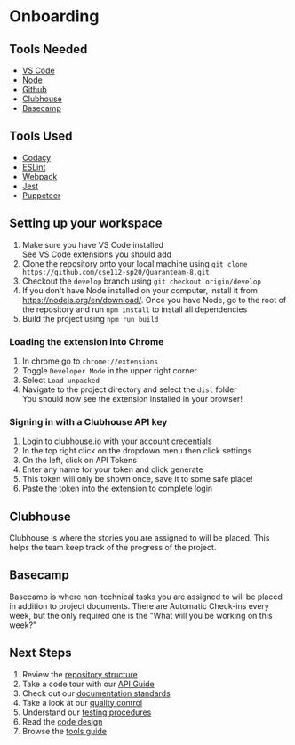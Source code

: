 # Onboarding
## Tools Needed
* [VS Code](https://code.visualstudio.com/)
* [Node](https://nodejs.org/en/download/)
* [Github](https://github.com/cse112-sp20/Quaranteam-8)
* [Clubhouse](https://app.clubhouse.io/quaranteam-8/dashboard)
* [Basecamp](https://3.basecamp.com/4479372/projects/16663197)
## Tools Used
* [Codacy](https://www.codacy.com/)
* [ESLint](https://eslint.org/)
* [Webpack](https://webpack.js.org/)
* [Jest](https://jestjs.io/)
* [Puppeteer](https://github.com/puppeteer/puppeteer)

## Setting up your workspace
1. Make sure you have VS Code installed <br/>
    See VS Code extensions you should add
2. Clone the repository onto your local machine using `git clone https://github.com/cse112-sp20/Quaranteam-8.git`
3. Checkout the `develop` branch using `git checkout origin/develop`
4. If you don't have Node installed on your computer, install it from https://nodejs.org/en/download/. Once you have Node, go to the root of the repository and run `npm install` to install all dependencies
5. Build the project using `npm run build`

### Loading the extension into Chrome
1. In chrome go to `chrome://extensions`
2. Toggle `Developer Mode` in the upper right corner
3. Select `Load unpacked`
4. Navigate to the project directory and select the `dist` folder <br/>
   You should now see the extension installed in your browser!

### Signing in with a Clubhouse API key
1. Login to clubhouse.io with your account credentials
2. In the top right click on the dropdown menu then click settings
3. On the left, click on API Tokens
4. Enter any name for your token and click generate
5. This token will only be shown once, save it to some safe place!
6. Paste the token into the extension to complete login


## Clubhouse
Clubhouse is where the stories you are assigned to will be placed. This helps the team keep track of the progress of the project.

## Basecamp
Basecamp is where non-technical tasks you are assigned to will be placed in addition to project documents.
There are Automatic Check-ins every week, but the only required one is the "What will you be working on this week?"

## Next Steps
1. Review the [repository structure](https://github.com/cse112-sp20/Quaranteam-8/wiki/Repository_Structure)
2. Take a code tour with our [API Guide](https://github.com/cse112-sp20/Quaranteam-8/wiki/API_Documentation)
3. Check out our [documentation standards](https://github.com/cse112-sp20/Quaranteam-8/wiki/Documentation_Guide)
4. Take a look at our [quality control](https://github.com/cse112-sp20/Quaranteam-8/wiki/Code_Quality)
5. Understand our [testing procedures](https://github.com/cse112-sp20/Quaranteam-8/wiki/Testing_Guide)
6. Read the [code design](https://github.com/cse112-sp20/Quaranteam-8/wiki/Code_Design)
7. Browse the [tools guide](https://github.com/cse112-sp20/Quaranteam-8/wiki/Tools_Guide)